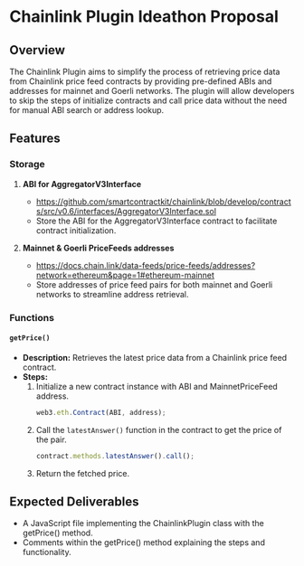 # Chainlink Plugin Ideathon Proposal

## Overview

The Chainlink Plugin aims to simplify the process of retrieving price data from Chainlink price feed contracts by providing pre-defined ABIs and addresses for mainnet and Goerli networks. The plugin will allow developers to skip the steps of initialize contracts and call price data without the need for manual ABI search or address lookup.

## Features

### Storage

1. **ABI for AggregatorV3Interface**

   - https://github.com/smartcontractkit/chainlink/blob/develop/contracts/src/v0.6/interfaces/AggregatorV3Interface.sol
   - Store the ABI for the AggregatorV3Interface contract to facilitate contract initialization.

2. **Mainnet & Goerli PriceFeeds addresses**

   - https://docs.chain.link/data-feeds/price-feeds/addresses?network=ethereum&page=1#ethereum-mainnet
   - Store addresses of price feed pairs for both mainnet and Goerli networks to streamline address retrieval.

### Functions

#### `getPrice()`

- **Description:** Retrieves the latest price data from a Chainlink price feed contract.
- **Steps:**
  1. Initialize a new contract instance with ABI and MainnetPriceFeed address.
     ```javascript
     web3.eth.Contract(ABI, address);
     ```
  2. Call the `latestAnswer()` function in the contract to get the price of the pair.
     ```javascript
     contract.methods.latestAnswer().call();
     ```
  3. Return the fetched price.

## Expected Deliverables

- A JavaScript file implementing the ChainlinkPlugin class with the getPrice() method.
- Comments within the getPrice() method explaining the steps and functionality.
